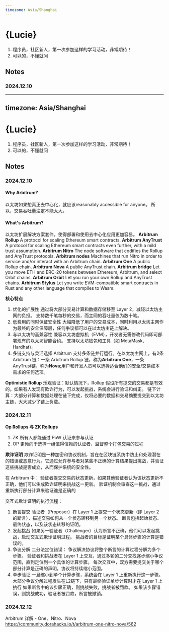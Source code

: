 ```yaml
---
timezone: Asia/Shanghai
---
```


# {Lucie}

1. 程序员，社区新人，第一次参加这样的学习活动，非常期待！
2. 可以的，不懂就问

## Notes

<!-- Content_START -->

### 2024.12.10


<!-- Content_END -->
---
timezone: Asia/Shanghai
---

# {Lucie}

1. 程序员，社区新人，第一次参加这样的学习活动，非常期待！
2. 可以的，不懂就问

## Notes

<!-- Content_START -->

### 2024.12.10
#### Why Arbitrum?
以太坊如果想真正去中心化，就应该reasonably accessible for anyone。
所以，交易吞吐量注定不能太大。

#### What's Arbitrum?
以太坊扩展解决方案套件，使得部署和使用去中心化应用更加容易。
**Arbitrum Rollup**	A protocol for scaling Ethereum smart contracts.
**Arbitrum AnyTrust** A protocol for scaling Ethereum smart contracts even further, with a mild trust assumption.
**Arbitrum Nitro**	The node software that codifies the Rollup and AnyTrust protocols.
**Arbitrum nodes**	Machines that run Nitro in order to service and/or interact with an Arbitrum chain.
**Arbitrum One**	A public Rollup chain.
**Arbitrum Nova**	A public AnyTrust chain.
**Arbitrum bridge**	Let you move ETH and ERC-20 tokens between Ethereum, Arbitrum, and select Orbit chains.
**Arbitrum Orbit**	Let you run your own Rollup and AnyTrust chains.
**Arbitrum Stylus**	Let you write EVM-compatible smart contracts in Rust and any other language that compiles to Wasm.

**核心特点**
1. 优化的扩展性
通过将大部分交易计算和数据存储移至 Layer 2，减轻以太坊主网的负担。
支持数千笔每秒的交易，而主网的吞吐量仅为数十笔。
2. 低费用的同时保证安全性
大幅降低了用户的交易成本，同时利用以太坊主网作为最终的安全保障层，任何争议都可以在以太坊主链上解决。
3. 与以太坊的高兼容性
兼容以太坊虚拟机（EVM），开发者无需修改代码即可部署现有的以太坊智能合约。
支持以太坊钱包和工具（如 MetaMask、Hardhat）。
4. 多链支持与灵活选择
Arbitrum 支持多条链并行运行。在以太坊主网上，有2条 Arbitrum 链：一条 Arbitrum Rollup 链，称为**Arbitrum One**，一条 AnyTrust链，称为**Nova**;用户和开发人员可以选择适合他们的安全/交易成本需求的任何选项。

**Optimistic Rollup**
乐观验证：默认情况下，Rollup 假设所有提交的交易都是有效的。如果有人发现有欺诈行为，可以发起挑战，系统会进行验证和纠正。
链下计算：大部分计算和数据处理在链下完成，仅将必要的数据和交易摘要提交到以太坊主链，大大减少了链上负载。


### 2024.12.11
**Op Rollups 与 ZK Rollups**
1. ZK 所有人都能通过 PoW 认证来参与认证
2. OP 更倾向于选择一组值得信赖的认证者，监督整个打包交易的过程

**欺诈证明**
欺诈证明是一种加密和协议机制，旨在在区块链系统中防止和处理潜在的错误或恶意行为。它通过允许参与者对某些不正确的计算结果提出挑战，并验证这些挑战是否成立，从而保护系统的安全性。

在 Arbitrum 中：
验证者提交交易的状态更新，如果其他验证者认为该状态更新不正确，他们可以生成欺诈证明来挑战这一更新。
验证机制会审查这一挑战，通过重新执行部分计算来验证谁是正确的

交互式欺诈证明的执行流程：
1. 断言提交
验证者（Proposer）在 Layer 1 上提交一个状态更新（即 Layer 2 的断言），描述交易如何从一个状态转移到另一个状态。
断言包括起始状态、最终状态，以及该状态转移的证明。
2. 发起挑战
如果另一验证者（Challenger）认为断言不正确，他们可以发起挑战，启动交互式欺诈证明过程。
挑战者的目标是证明某个具体步骤的计算是错误的。
3. 争议分解
二分法定位错误：
争议解决协议将整个断言的计算过程分解为多个步骤。
验证者和挑战者在 Layer 1 上交互，通过多轮的二分查找逐步缩小争议范围，直到定位到一个具体的计算步骤。
每次交互中，双方需要提交关于哪个部分计算是正确的声明，协议将持续缩小范围。
4. 单步验证
一旦缩小到单个计算步骤，系统会在 Layer 1 上重新执行这一步骤。大部分争议分解过程发生在L2链下，只有最终验证单步计算时才在 Layer 1 上执行
如果断言中的该步骤正确，则挑战失败，挑战者被罚款。
如果该步骤错误，则挑战成功，验证者被罚款，断言被撤销。

### 2024.12.12
Arbitrum 详解 - One、Nitro、Nova
https://community.dorahacks.io/t/arbitrum-one-nitro-nova/562
<!-- Content_END -->
